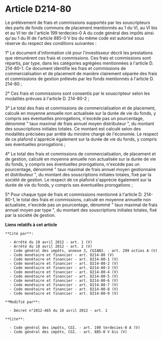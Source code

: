 # Article D214-80

Le prélèvement de frais et commissions supportés par les souscripteurs des parts de fonds communs de placement mentionnés au
1 du VI, au VI bis et au VI ter de l'article 199 terdecies-0 A du code général des impôts ainsi qu'au 1 du III de l'article
885-0 V bis du même code est autorisé sous réserve du respect des conditions suivantes : 

1° Le document d'information clé pour l'investisseur décrit les prestations que rémunèrent ces frais et commissions. Ces
frais et commissions sont répartis, par type, dans les catégories agrégées mentionnées à l'article D. 214-80-1. Ce document
identifie les frais et commissions de commercialisation et de placement de manière clairement séparée des frais et
commissions de gestion prélevés par les fonds mentionnés à l'article D. 214-80 ; 

2° Ces frais et commissions sont consentis par le souscripteur selon les modalités prévues à l'article D. 214-80-2 ; 

3° Le total des frais et commissions de commercialisation et de placement, calculé en moyenne annuelle non actualisée sur la
durée de vie du fonds, y compris ses éventuelles prorogations, n'excède pas un pourcentage, dénommé " taux maximal de frais
annuel moyen distributeur ", du montant des souscriptions initiales totales. Ce montant est calculé selon des modalités
précisées par arrêté du ministre chargé de l'économie. Le respect de ce plafond s'apprécie également sur la durée de vie du
fonds, y compris ses éventuelles prorogations ; 

4° Le total des frais et commissions de commercialisation, de placement et de gestion, calculé en moyenne annuelle non
actualisée sur la durée de vie du fonds, y compris ses éventuelles prorogations, n'excède pas un pourcentage, dénommé " taux
maximal de frais annuel moyen gestionnaire et distributeur ", du montant des souscriptions initiales totales, fixé par la
société de gestion. Le respect de ce plafond s'apprécie également sur la durée de vie du fonds, y compris ses éventuelles
prorogations ; 

5° Pour chaque type de frais et commissions mentionné à l'article D. 214-80-1, le total des frais et commissions, calculé en
moyenne annuelle non actualisée, n'excède pas un pourcentage, dénommé " taux maximal de frais annuel moyen par type ", du
montant des souscriptions initiales totales, fixé par la société de gestion.

**Liens relatifs à cet article**

	**Cité par**:

	  - Arrêté du 10 avril 2012 - art. 1 (V)
	  - Arrêté du 10 avril 2012 - art. 2 (V)
	  - Code général des impôts, annexe 3, CGIAN3. - art. 299 octies A (V)
	  - Code monétaire et financier - art. D214-80 (V)
	  - Code monétaire et financier - art. D214-80-1 (V)
	  - Code monétaire et financier - art. D214-80-2 (V)
	  - Code monétaire et financier - art. D214-80-3 (V)
	  - Code monétaire et financier - art. D214-80-4 (V)
	  - Code monétaire et financier - art. D214-80-5 (V)
	  - Code monétaire et financier - art. D214-80-6 (V)
	  - Code monétaire et financier - art. D214-80-7 (V)
	  - Code monétaire et financier - art. D214-80-8 (V)
	  - Code monétaire et financier - art. D214-80-9 (V)

	**Modifié par**:

	  - Décret n°2012-465 du 10 avril 2012 - art. 1

	**Cite**:

	  - Code général des impôts, CGI. - art. 199 terdecies-0 A (V)
	  - Code général des impôts, CGI. - art. 885-0 V bis (V)
